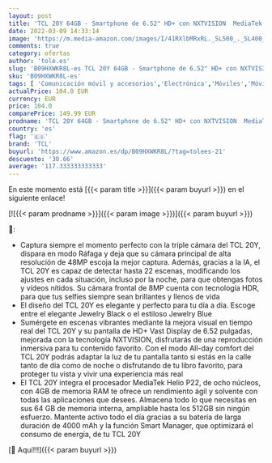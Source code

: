 ```yaml
---
layout: post
title: 'TCL 20Y 64GB - Smartphone de 6.52" HD+ con NXTVISION  MediaTek Helio P22  4GB/64GB Ampliable MicroSD  Dual SIM  Cámaras 48MP+2MP+2MP  Batería 4000mAh  Android 11  Azul'
date: 2022-03-09 14:33:14
image: 'https://m.media-amazon.com/images/I/41RXlbMRxRL._SL500_._SL400_.jpg'
comments: true
category: ofertas
author: 'tole.es'
slug: 'B09HXWKR8L-es TCL 20Y 64GB - Smartphone de 6.52" HD+ con NXTVISION...'
sku: 'B09HXWKR8L-es'
tags: [ 'Comunicación móvil y accesorios','Electrónica','Móviles','Móviles y smartphones libres','android','tcl', ]
actualPrice: 104.0 EUR
currency: EUR
price: 104.0
comparePrice: 149.99 EUR
prodname: 'TCL 20Y 64GB - Smartphone de 6.52" HD+ con NXTVISION  MediaTek Helio P22  4GB/64GB Ampliable MicroSD  Dual SIM  Cámaras 48MP+2MP+2MP  Batería 4000mAh  Android 11  Azul'
country: 'es'
flag: '🇪🇸'
brand: 'TCL'
buyurl: 'https://www.amazon.es/dp/B09HXWKR8L/?tag=tolees-21'
descuento: '30.66'
average: '117.333333333333'
---
```


En este momento está [{{< param title >}}]({{< param buyurl >}}) en el siguiente enlace!

[![{{< param prodname >}}]({{< param image >}})]({{< param buyurl >}})

🔎:

- Captura siempre el momento perfecto con la triple cámara del TCL 20Y, dispara en modo Ráfaga y deja que su cámara principal de alta resolución de 48MP escoja la mejor captura. Además, gracias a la IA, el TCL 20Y es capaz de detectar hasta 22 escenas, modificando los ajustes en cada situación, incluso por la noche, para que obtengas fotos y vídeos nítidos. Su cámara frontal de 8MP cuenta con tecnología HDR, para que tus selfies siempre sean brillantes y llenos de vida
- El diseño del TCL 20Y es elegante y perfecto para tu día a día. Escoge entre el elegante Jewelry Black o el estiloso Jewelry Blue
- Sumérgete en escenas vibrantes mediante la mejora visual en tiempo real del TCL 20Y y su pantalla de HD+ Vast Display de 6.52 pulgadas, mejorada con la tecnología NXTVISION, disfrutarás de una reproducción inmersiva para tu contenido favorito. Con el modo All-day comfort del TCL 20Y podrás adaptar la luz de tu pantalla tanto si estás en la calle tanto de día como de noche o disfrutando de tu libro favorito, para proteger tu vista y vivir una experiencia más real
- El TCL 20Y integra el procesador MediaTek Helio P22, de ocho núcleos, con 4GB de memoria RAM te ofrece un rendimiento ágil y solvente con todas las aplicaciones que desees. Almacena todo lo que necesitas en sus 64 GB de memoria interna, ampliable hasta los 512GB sin ningún esfuerzo. Mantente activo todo el día gracias a su batería de larga duración de 4000 mAh y la función Smart Manager, que optimizará el consumo de energía, de tu TCL 20Y

[🛒 Aquí!!!]({{< param buyurl >}})
